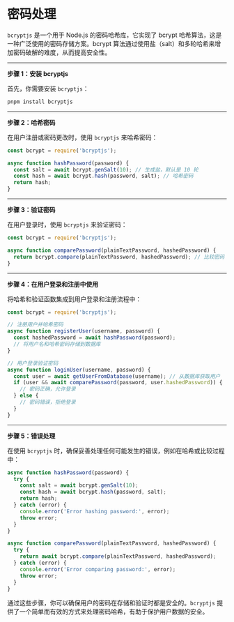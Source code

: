 # 密码处理

`bcryptjs` 是一个用于 Node.js 的密码哈希库，它实现了 bcrypt 哈希算法，这是一种广泛使用的密码存储方案。bcrypt 算法通过使用盐（salt）和多轮哈希来增加密码破解的难度，从而提高安全性。

----

**步骤 1：安装 bcryptjs**

首先，你需要安装 `bcryptjs`：

```bash
pnpm install bcryptjs
```

------

**步骤 2：哈希密码**

在用户注册或密码更改时，使用 `bcryptjs` 来哈希密码：

```js
const bcrypt = require('bcryptjs');

async function hashPassword(password) {
  const salt = await bcrypt.genSalt(10); // 生成盐，默认是 10 轮
  const hash = await bcrypt.hash(password, salt); // 哈希密码
  return hash;
}
```

-----

**步骤 3：验证密码**

在用户登录时，使用 `bcryptjs` 来验证密码：

```js
const bcrypt = require('bcryptjs');

async function comparePassword(plainTextPassword, hashedPassword) {
  return bcrypt.compare(plainTextPassword, hashedPassword); // 比较密码
}
```

-----

**步骤 4：在用户登录和注册中使用**

将哈希和验证函数集成到用户登录和注册流程中：

```js
const bcrypt = require('bcryptjs');

// 注册用户并哈希密码
async function registerUser(username, password) {
  const hashedPassword = await hashPassword(password);
  // 将用户名和哈希密码存储到数据库
}

// 用户登录验证密码
async function loginUser(username, password) {
  const user = await getUserFromDatabase(username); // 从数据库获取用户
  if (user && await comparePassword(password, user.hashedPassword)) {
    // 密码正确，允许登录
  } else {
    // 密码错误，拒绝登录
  }
}
```

------

**步骤 5：错误处理**

在使用 `bcryptjs` 时，确保妥善处理任何可能发生的错误，例如在哈希或比较过程中：

```js
async function hashPassword(password) {
  try {
    const salt = await bcrypt.genSalt(10);
    const hash = await bcrypt.hash(password, salt);
    return hash;
  } catch (error) {
    console.error('Error hashing password:', error);
    throw error;
  }
}

async function comparePassword(plainTextPassword, hashedPassword) {
  try {
    return await bcrypt.compare(plainTextPassword, hashedPassword);
  } catch (error) {
    console.error('Error comparing password:', error);
    throw error;
  }
}
```

通过这些步骤，你可以确保用户的密码在存储和验证时都是安全的。`bcryptjs` 提供了一个简单而有效的方式来处理密码哈希，有助于保护用户数据的安全。
